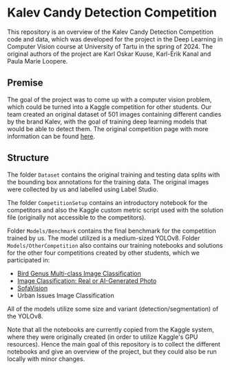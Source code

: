 # Kalev Candy Detection Competition

This repository is an overview of the Kalev Candy Detection Competition code and data, which was developed for the project in the Deep Learning in Computer Vision course at University of Tartu in the spring of 2024. 
The original authors of the project are Karl Oskar Kuuse, Karl-Erik Kanal and Paula Marie Loopere.

## Premise

The goal of the project was to come up with a computer vision problem, which could be turned into a Kaggle competition for other students. 
Our team created an original dataset of 501 images containing different candies by the brand Kalev, with the goal of training deep learning models that would be able to detect them. 
The original competition page with more information can be found [here](https://www.kaggle.com/competitions/kalev-candy-detection-competition).

## Structure

The folder `Dataset` contains the original training and testing data splits with the bounding box annotations for the training data. 
The original images were collected by us and labelled using Label Studio.

The folder `CompetitionSetup` contains an introductory notebook for the competitors and also the Kaggle custom metric script used with the solution file (originally not accessible to the competitors).

Folder `Models/Benchmark` contains the final benchmark for the competition trained by us. The model utilized is a medium-sized YOLOv8. Folder `Models/OtherCompetition` also contains our training notebooks and solutions for the other four competitions created by other students, which we participated in:
- [Bird Genus Multi-class Image Classification](https://www.kaggle.com/competitions/bird-genus-multi-class-image-classification#)
- [Image Classification: Real or AI-Generated Photo](https://www.kaggle.com/competitions/image-classification-real-or-ai-generated-photo)
- [SofaVision](https://www.kaggle.com/competitions/sofavision)
- Urban Issues Image Classification

All of the models utilize some size and variant (detection/segmentation) of the YOLOv8.

Note that all the notebooks are currently copied from the Kaggle system, where they were originally created (in order to utilize Kaggle's GPU resources). 
Hence the main goal of this repository is to collect the different notebooks and give an overview of the project, but they could also be run locally with minor changes.
